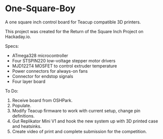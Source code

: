 # One-Square-Boy
A one square inch control board for Teacup compatible 3D printers.

This project was created for the Return of the Square Inch Project on Hackaday.io.

Specs:
- ATmega328 microcontroller
- Four STSPIN220 low-voltage stepper motor drivers
- MJD122T4 MOSFET to control extruder temperature
- Power connectors for always-on fans 
- Connector for endstop signals
- Four layer board

To Do:
1. Receive board from OSHPark.
2. Populate.
3. Modify Teacup firmware to work with current setup, change pin definitions.
4. Gut Replikator Mini V1 and hook the new system up with 3D printed case and heatsinks.
5. Create video of print and complete submission for the competition.
